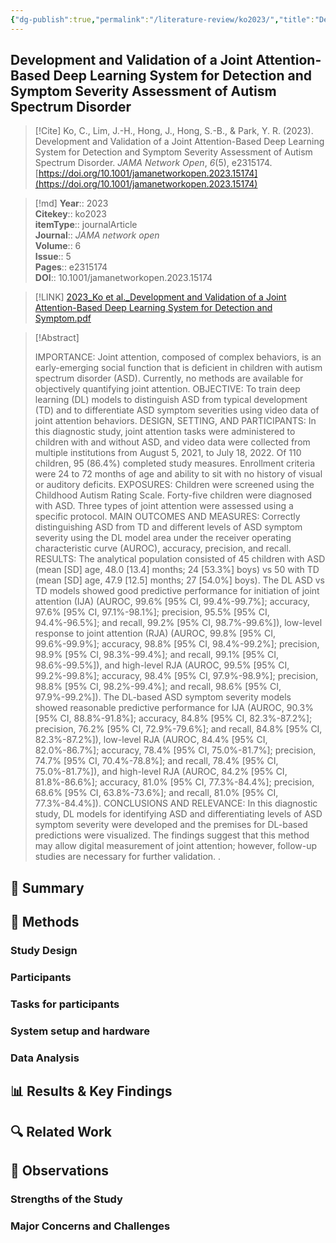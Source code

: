 ```yaml
---
{"dg-publish":true,"permalink":"/literature-review/ko2023/","title":"Development and Validation of a Joint Attention-Based Deep Learning System for Detection and Symptom Severity Assessment of Autism Spectrum Disorder","tags":["Autism","Spectrum","Disorder","Autistic","Disorder","Child","Humans","Deep","Learning","Female","Male","Middle","Aged"]}
---
```



## Development and Validation of a Joint Attention-Based Deep Learning System for Detection and Symptom Severity Assessment of Autism Spectrum Disorder

> [!Cite]
> Ko, C., Lim, J.-H., Hong, J., Hong, S.-B., & Park, Y. R. (2023). Development and Validation of a Joint Attention-Based Deep Learning System for Detection and Symptom Severity Assessment of Autism Spectrum Disorder. _JAMA Network Open_, _6_(5), e2315174. [https://doi.org/10.1001/jamanetworkopen.2023.15174](https://doi.org/10.1001/jamanetworkopen.2023.15174)


>[!md]
> **Year**:: 2023   
> **Citekey**:: ko2023  
> **itemType**:: journalArticle  
> **Journal**:: *JAMA network open*  
> **Volume**:: 6  
> **Issue**:: 5   
> **Pages**:: e2315174  
> **DOI**:: 10.1001/jamanetworkopen.2023.15174    

> [!LINK] 
> [2023_Ko et al._Development and Validation of a Joint Attention-Based Deep Learning System for Detection and Symptom.pdf](zotero://select/library/items/57QFPQZ5)

> [!Abstract]
>
> IMPORTANCE: Joint attention, composed of complex behaviors, is an early-emerging social function that is deficient in children with autism spectrum disorder (ASD). Currently, no methods are available for objectively quantifying joint attention.
OBJECTIVE: To train deep learning (DL) models to distinguish ASD from typical development (TD) and to differentiate ASD symptom severities using video data of joint attention behaviors.
DESIGN, SETTING, AND PARTICIPANTS: In this diagnostic study, joint attention tasks were administered to children with and without ASD, and video data were collected from multiple institutions from August 5, 2021, to July 18, 2022. Of 110 children, 95 (86.4%) completed study measures. Enrollment criteria were 24 to 72 months of age and ability to sit with no history of visual or auditory deficits.
EXPOSURES: Children were screened using the Childhood Autism Rating Scale. Forty-five children were diagnosed with ASD. Three types of joint attention were assessed using a specific protocol.
MAIN OUTCOMES AND MEASURES: Correctly distinguishing ASD from TD and different levels of ASD symptom severity using the DL model area under the receiver operating characteristic curve (AUROC), accuracy, precision, and recall.
RESULTS: The analytical population consisted of 45 children with ASD (mean [SD] age, 48.0 [13.4] months; 24 [53.3%] boys) vs 50 with TD (mean [SD] age, 47.9 [12.5] months; 27 [54.0%] boys). The DL ASD vs TD models showed good predictive performance for initiation of joint attention (IJA) (AUROC, 99.6% [95% CI, 99.4%-99.7%]; accuracy, 97.6% [95% CI, 97.1%-98.1%]; precision, 95.5% [95% CI, 94.4%-96.5%]; and recall, 99.2% [95% CI, 98.7%-99.6%]), low-level response to joint attention (RJA) (AUROC, 99.8% [95% CI, 99.6%-99.9%]; accuracy, 98.8% [95% CI, 98.4%-99.2%]; precision, 98.9% [95% CI, 98.3%-99.4%]; and recall, 99.1% [95% CI, 98.6%-99.5%]), and high-level RJA (AUROC, 99.5% [95% CI, 99.2%-99.8%]; accuracy, 98.4% [95% CI, 97.9%-98.9%]; precision, 98.8% [95% CI, 98.2%-99.4%]; and recall, 98.6% [95% CI, 97.9%-99.2%]). The DL-based ASD symptom severity models showed reasonable predictive performance for IJA (AUROC, 90.3% [95% CI, 88.8%-91.8%]; accuracy, 84.8% [95% CI, 82.3%-87.2%]; precision, 76.2% [95% CI, 72.9%-79.6%]; and recall, 84.8% [95% CI, 82.3%-87.2%]), low-level RJA (AUROC, 84.4% [95% CI, 82.0%-86.7%]; accuracy, 78.4% [95% CI, 75.0%-81.7%]; precision, 74.7% [95% CI, 70.4%-78.8%]; and recall, 78.4% [95% CI, 75.0%-81.7%]), and high-level RJA (AUROC, 84.2% [95% CI, 81.8%-86.6%]; accuracy, 81.0% [95% CI, 77.3%-84.4%]; precision, 68.6% [95% CI, 63.8%-73.6%]; and recall, 81.0% [95% CI, 77.3%-84.4%]).
CONCLUSIONS AND RELEVANCE: In this diagnostic study, DL models for identifying ASD and differentiating levels of ASD symptom severity were developed and the premises for DL-based predictions were visualized. The findings suggest that this method may allow digital measurement of joint attention; however, follow-up studies are necessary for further validation.
>.
> 

## 📌 Summary


## 🔬 Methods 

### Study Design

### Participants

### Tasks for participants

### System setup and hardware

### Data Analysis

## 📊 Results & Key Findings 


## 🔍 Related Work 



## 📝 Observations

### Strengths of the Study

### Major Concerns and Challenges